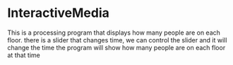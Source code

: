 # InteractiveMedia
 This is a processing program that displays how many people are on each floor. there is a slider that changes time, we can control the slider and it will change the time the program will show how many people are on each floor at that time
